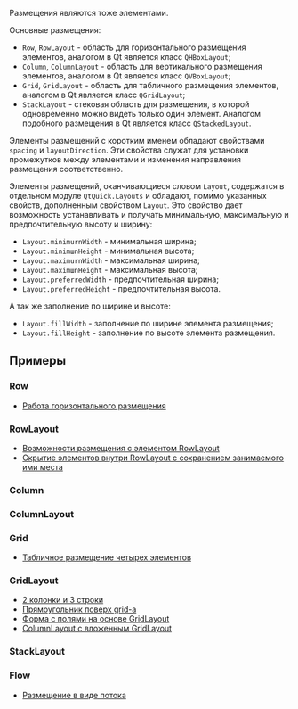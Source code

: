 Размещения являются тоже элементами.

Основные размещения:

- ```Row```, ```RowLayout``` - область для горизонтального размещения элементов, аналогом в Qt является класс ```QHBoxLayout```;
- ```Column```, ```ColumnLayout``` - область для вертикального размещения элементов, аналогом в Qt является класс ```QVBoxLayout```;
- ```Grid```, ```GridLayout``` - область для табличного размещения элементов, аналогом в Qt является класс ```QGridLayout```;
- ```StackLayout``` - стековая область для размещения, в которой одновременно можно видеть только один элемент. Аналогом подобного размещения в Qt является класс ```QStackedLayout```.

Элементы
размещений с коротким именем обладают свойствами ```spacing``` и ```layoutDirection```. Эти свойства
служат для установки промежутков между элементами и изменения направления размещения
соответственно.

Элементы размещений, оканчивающиеся словом ```Layout```, содержатся в отдельном модуле
```QtQuick.Layouts``` и обладают, помимо указанных свойств, дополненным свойством ```Layout```.
Это свойство дает возможность устанавливать и получать минимальную, максимальную и
предпочтительную высоту и ширину:

- ```Layout.minimurnWidth```   - минимальная ширина;
- ```Layout.minimшnНeight```   - минимальная высота;
- ```Layout.maximurnWidth```   - максимальная ширина;
- ```Layout.maximшnНeight```   - максимальная высота;
- ```Layout.preferredWidth```  - предпочтительная ширина;
- ```Layout.preferredHeight``` - предпочтительная высота.

А так же заполнение по ширине и высоте:

- ```Layout.fillWidth```  - заполнение по ширине элемента размещения;
- ```Layout.fillHeight``` - заполнение по высоте элемента размещения.

## Примеры

### Row

- [Работа горизонтального размещения](row-el)

### RowLayout

- [Возможности размещения с элементом RowLayout](row-lyt)
- [Скрытие элементов внутри RowLayout с сохранением занимаемого ими места](hide-items-in-row-lyt)

### Column

### ColumnLayout

### Grid

- [Табличное размещение четырех элементов](grid-el)

### GridLayout

- [2 колонки и 3 строки](../grid/grid-layout-2cols-3rows)
- [Прямоугольник поверх grid-a](../grid/rect-over-grid-layout)
- [Форма с полями на основе GridLayout](../grid/grid-with-fields)
- [ColumnLayout с вложенным GridLayout](../grid/grid-layout-inside-column-layout)

### StackLayout

### Flow

- [Размещение в виде потока](flow-el)
